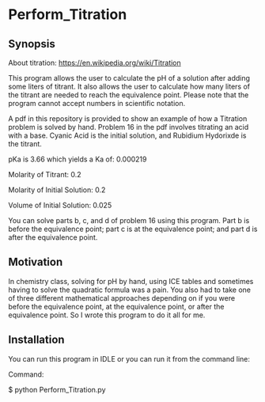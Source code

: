 # Perform_Titration

Synopsis
--------

About titration: https://en.wikipedia.org/wiki/Titration

This program allows the user to calculate the pH of a solution after adding some liters of titrant. It also allows the user to calculate how many liters of the titrant are needed to reach the equivalence point. Please note that the program cannot accept numbers in scientific notation.

A pdf in this repository is provided to show an example of how a Titration problem is solved by hand. Problem 16 in the pdf involves titrating an acid with a base. Cyanic Acid is the initial solution, and Rubidium Hydorixde is the titrant. 

pKa is 3.66 which yields a Ka of: 0.000219

Molarity of Titrant: 0.2

Molarity of Initial Solution: 0.2

Volume of Initial Solution: 0.025

You can solve parts b, c, and d of problem 16 using this program. Part b is before the equivalence point; part c is at the equivalence point; and part d is after the equivalence point.

Motivation
----------

In chemistry class, solving for pH by hand, using ICE tables and sometimes having to solve the quadratic formula was a pain. You also had to take one of three different mathematical approaches depending on if you were before the equivalence point, at the equivalence point, or after the equivalence point. So I wrote this program to do it all for me.

Installation
------------

You can run this program in IDLE or you can run it from the command line:

Command:

$ python Perform_Titration.py


